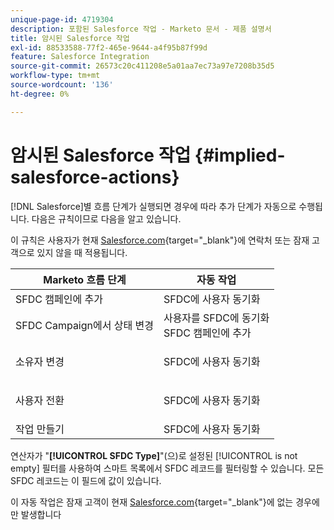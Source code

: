 ```yaml
---
unique-page-id: 4719304
description: 포함된 Salesforce 작업 - Marketo 문서 - 제품 설명서
title: 암시된 Salesforce 작업
exl-id: 88533588-77f2-465e-9644-a4f95b87f99d
feature: Salesforce Integration
source-git-commit: 26573c20c411208e5a01aa7ec73a97e7208b35d5
workflow-type: tm+mt
source-wordcount: '136'
ht-degree: 0%

---
```


# 암시된 Salesforce 작업 {#implied-salesforce-actions}

[!DNL Salesforce]별 흐름 단계가 실행되면 경우에 따라 추가 단계가 자동으로 수행됩니다. 다음은 규칙이므로 다음을 알고 있습니다.

이 규칙은 사용자가 현재 [Salesforce.com](https://Salesforce.com){target="_blank"}에 연락처 또는 잠재 고객으로 있지 않을 때 적용됩니다.

<table>
 <thead>
  <tr>
   <th>Marketo 흐름 단계</th>
   <th>자동 작업</th>
  </tr>
 </thead>
 <tbody>
  <tr>
   <td>SFDC 캠페인에 추가</td>
   <td>SFDC에 사용자 동기화</td>
  </tr>
  <tr>
   <td>SFDC Campaign에서 상태 변경</td>
   <td>사용자를 SFDC에 동기화<br>SFDC 캠페인에 추가</td>
  </tr>
  <tr>
   <td>소유자 변경</td>
   <td><p>SFDC에 사용자 동기화</p></td>
  </tr>
  <tr>
   <td>사용자 전환</td>
   <td><p>SFDC에 사용자 동기화</p></td>
  </tr>
  <tr>
   <td>작업 만들기</td>
   <td>SFDC에 사용자 동기화</td>
  </tr>
 </tbody>
</table>

연산자가 &quot;**[!UICONTROL SFDC Type]**&quot;(으)로 설정된 [!UICONTROL is not empty] 필터를 사용하여 스마트 목록에서 SFDC 레코드를 필터링할 수 있습니다. 모든 SFDC 레코드는 이 필드에 값이 있습니다.

이 자동 작업은 잠재 고객이 현재 [Salesforce.com](https://salesforce.com){target="_blank"}에 없는 경우에만 발생합니다
